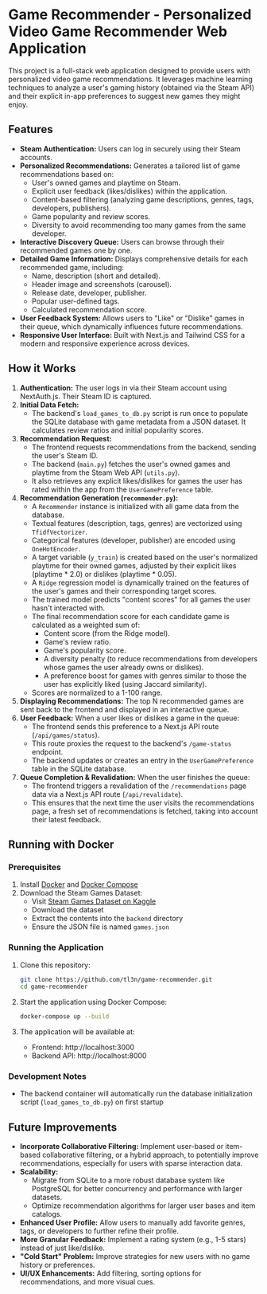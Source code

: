 # Game Recommender - Personalized Video Game Recommender Web Application

This project is a full-stack web application designed to provide users with personalized video game recommendations. It leverages machine learning techniques to analyze a user's gaming history (obtained via the Steam API) and their explicit in-app preferences to suggest new games they might enjoy.

## Features

*   **Steam Authentication:** Users can log in securely using their Steam accounts.
*   **Personalized Recommendations:** Generates a tailored list of game recommendations based on:
    *   User's owned games and playtime on Steam.
    *   Explicit user feedback (likes/dislikes) within the application.
    *   Content-based filtering (analyzing game descriptions, genres, tags, developers, publishers).
    *   Game popularity and review scores.
    *   Diversity to avoid recommending too many games from the same developer.
*   **Interactive Discovery Queue:** Users can browse through their recommended games one by one.
*   **Detailed Game Information:** Displays comprehensive details for each recommended game, including:
    *   Name, description (short and detailed).
    *   Header image and screenshots (carousel).
    *   Release date, developer, publisher.
    *   Popular user-defined tags.
    *   Calculated recommendation score.
*   **User Feedback System:** Allows users to "Like" or "Dislike" games in their queue, which dynamically influences future recommendations.
*   **Responsive User Interface:** Built with Next.js and Tailwind CSS for a modern and responsive experience across devices.

## How it Works

1.  **Authentication:** The user logs in via their Steam account using NextAuth.js. Their Steam ID is captured.
2.  **Initial Data Fetch:**
    *   The backend's `load_games_to_db.py` script is run once to populate the SQLite database with game metadata from a JSON dataset. It calculates review ratios and initial popularity scores.
3.  **Recommendation Request:**
    *   The frontend requests recommendations from the backend, sending the user's Steam ID.
    *   The backend (`main.py`) fetches the user's owned games and playtime from the Steam Web API (`utils.py`).
    *   It also retrieves any explicit likes/dislikes for games the user has rated within the app from the `UserGamePreference` table.
4.  **Recommendation Generation (`recommender.py`):**
    *   A `Recommender` instance is initialized with all game data from the database.
    *   Textual features (description, tags, genres) are vectorized using `TfidfVectorizer`.
    *   Categorical features (developer, publisher) are encoded using `OneHotEncoder`.
    *   A target variable (`y_train`) is created based on the user's normalized playtime for their owned games, adjusted by their explicit likes (playtime \* 2.0) or dislikes (playtime \* 0.05).
    *   A `Ridge` regression model is dynamically trained on the features of the user's games and their corresponding target scores.
    *   The trained model predicts "content scores" for all games the user hasn't interacted with.
    *   The final recommendation score for each candidate game is calculated as a weighted sum of:
        *   Content score (from the Ridge model).
        *   Game's review ratio.
        *   Game's popularity score.
        *   A diversity penalty (to reduce recommendations from developers whose games the user already owns or dislikes).
        *   A preference boost for games with genres similar to those the user has explicitly liked (using Jaccard similarity).
    *   Scores are normalized to a 1-100 range.
5.  **Displaying Recommendations:** The top N recommended games are sent back to the frontend and displayed in an interactive queue.
6.  **User Feedback:** When a user likes or dislikes a game in the queue:
    *   The frontend sends this preference to a Next.js API route (`/api/games/status`).
    *   This route proxies the request to the backend's `/game-status` endpoint.
    *   The backend updates or creates an entry in the `UserGamePreference` table in the SQLite database.
7.  **Queue Completion & Revalidation:** When the user finishes the queue:
    *   The frontend triggers a revalidation of the `/recommendations` page data via a Next.js API route (`/api/revalidate`).
    *   This ensures that the next time the user visits the recommendations page, a fresh set of recommendations is fetched, taking into account their latest feedback.

## Running with Docker

### Prerequisites

1. Install [Docker](https://docs.docker.com/get-docker/) and [Docker Compose](https://docs.docker.com/compose/install/)
2. Download the Steam Games Dataset:
   * Visit [Steam Games Dataset on Kaggle](https://www.kaggle.com/datasets/fronkongames/steam-games-dataset)
   * Download the dataset
   * Extract the contents into the `backend` directory
   * Ensure the JSON file is named `games.json`

### Running the Application

1. Clone this repository:
   ```bash
   git clone https://github.com/tl3n/game-recommender.git
   cd game-recommender
   ```

2. Start the application using Docker Compose:
   ```bash
   docker-compose up --build
   ```

3. The application will be available at:
   * Frontend: http://localhost:3000
   * Backend API: http://localhost:8000

### Development Notes

* The backend container will automatically run the database initialization script (`load_games_to_db.py`) on first startup

## Future Improvements

*   **Incorporate Collaborative Filtering:** Implement user-based or item-based collaborative filtering, or a hybrid approach, to potentially improve recommendations, especially for users with sparse interaction data.
*   **Scalability:**
    *   Migrate from SQLite to a more robust database system like PostgreSQL for better concurrency and performance with larger datasets.
    *   Optimize recommendation algorithms for larger user bases and item catalogs.
*   **Enhanced User Profile:** Allow users to manually add favorite genres, tags, or developers to further refine their profile.
*   **More Granular Feedback:** Implement a rating system (e.g., 1-5 stars) instead of just like/dislike.
*   **"Cold Start" Problem:** Improve strategies for new users with no game history or preferences.
*   **UI/UX Enhancements:** Add filtering, sorting options for recommendations, and more visual cues.